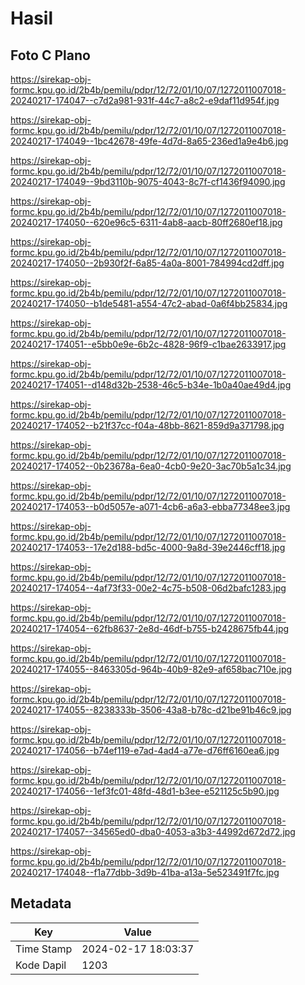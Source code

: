 # Hasil

## Foto C Plano

https://sirekap-obj-formc.kpu.go.id/2b4b/pemilu/pdpr/12/72/01/10/07/1272011007018-20240217-174047--c7d2a981-931f-44c7-a8c2-e9daf11d954f.jpg

https://sirekap-obj-formc.kpu.go.id/2b4b/pemilu/pdpr/12/72/01/10/07/1272011007018-20240217-174049--1bc42678-49fe-4d7d-8a65-236ed1a9e4b6.jpg

https://sirekap-obj-formc.kpu.go.id/2b4b/pemilu/pdpr/12/72/01/10/07/1272011007018-20240217-174049--9bd3110b-9075-4043-8c7f-cf1436f94090.jpg

https://sirekap-obj-formc.kpu.go.id/2b4b/pemilu/pdpr/12/72/01/10/07/1272011007018-20240217-174050--620e96c5-6311-4ab8-aacb-80ff2680ef18.jpg

https://sirekap-obj-formc.kpu.go.id/2b4b/pemilu/pdpr/12/72/01/10/07/1272011007018-20240217-174050--2b930f2f-6a85-4a0a-8001-784994cd2dff.jpg

https://sirekap-obj-formc.kpu.go.id/2b4b/pemilu/pdpr/12/72/01/10/07/1272011007018-20240217-174050--b1de5481-a554-47c2-abad-0a6f4bb25834.jpg

https://sirekap-obj-formc.kpu.go.id/2b4b/pemilu/pdpr/12/72/01/10/07/1272011007018-20240217-174051--e5bb0e9e-6b2c-4828-96f9-c1bae2633917.jpg

https://sirekap-obj-formc.kpu.go.id/2b4b/pemilu/pdpr/12/72/01/10/07/1272011007018-20240217-174051--d148d32b-2538-46c5-b34e-1b0a40ae49d4.jpg

https://sirekap-obj-formc.kpu.go.id/2b4b/pemilu/pdpr/12/72/01/10/07/1272011007018-20240217-174052--b21f37cc-f04a-48bb-8621-859d9a371798.jpg

https://sirekap-obj-formc.kpu.go.id/2b4b/pemilu/pdpr/12/72/01/10/07/1272011007018-20240217-174052--0b23678a-6ea0-4cb0-9e20-3ac70b5a1c34.jpg

https://sirekap-obj-formc.kpu.go.id/2b4b/pemilu/pdpr/12/72/01/10/07/1272011007018-20240217-174053--b0d5057e-a071-4cb6-a6a3-ebba77348ee3.jpg

https://sirekap-obj-formc.kpu.go.id/2b4b/pemilu/pdpr/12/72/01/10/07/1272011007018-20240217-174053--17e2d188-bd5c-4000-9a8d-39e2446cff18.jpg

https://sirekap-obj-formc.kpu.go.id/2b4b/pemilu/pdpr/12/72/01/10/07/1272011007018-20240217-174054--4af73f33-00e2-4c75-b508-06d2bafc1283.jpg

https://sirekap-obj-formc.kpu.go.id/2b4b/pemilu/pdpr/12/72/01/10/07/1272011007018-20240217-174054--62fb8637-2e8d-46df-b755-b2428675fb44.jpg

https://sirekap-obj-formc.kpu.go.id/2b4b/pemilu/pdpr/12/72/01/10/07/1272011007018-20240217-174055--8463305d-964b-40b9-82e9-af658bac710e.jpg

https://sirekap-obj-formc.kpu.go.id/2b4b/pemilu/pdpr/12/72/01/10/07/1272011007018-20240217-174055--8238333b-3506-43a8-b78c-d21be91b46c9.jpg

https://sirekap-obj-formc.kpu.go.id/2b4b/pemilu/pdpr/12/72/01/10/07/1272011007018-20240217-174056--b74ef119-e7ad-4ad4-a77e-d76ff6160ea6.jpg

https://sirekap-obj-formc.kpu.go.id/2b4b/pemilu/pdpr/12/72/01/10/07/1272011007018-20240217-174056--1ef3fc01-48fd-48d1-b3ee-e521125c5b90.jpg

https://sirekap-obj-formc.kpu.go.id/2b4b/pemilu/pdpr/12/72/01/10/07/1272011007018-20240217-174057--34565ed0-dba0-4053-a3b3-44992d672d72.jpg

https://sirekap-obj-formc.kpu.go.id/2b4b/pemilu/pdpr/12/72/01/10/07/1272011007018-20240217-174048--f1a77dbb-3d9b-41ba-a13a-5e523491f7fc.jpg


## Metadata

| Key        | Value               |
| ---------- | ------------------- |
| Time Stamp | 2024-02-17 18:03:37 |
| Kode Dapil | 1203                |



